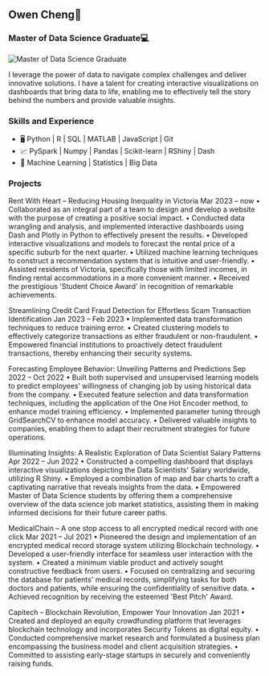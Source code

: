 ## Owen Cheng🦒
### Master of Data Science Graduate💻
![Master of Data Science Graduate](https://media.licdn.com/dms/image/D5616AQEDQ-ZwA03kgA/profile-displaybackgroundimage-shrink_350_1400/0/1685518813252?e=1691020800&v=beta&t=HnLsWHzcEPZZgdZEqEsZkegMuL7caMfdGRH0UiZE2h0)

I leverage the power of data to navigate complex challenges and deliver innovative solutions. I have a talent for creating interactive visualizations on dashboards that bring data to life, enabling me to effectively tell the story behind the numbers and provide valuable insights.

### Skills and Experience
* 🖥️ Python | R | SQL | MATLAB | JavaScript | Git
* 📈 PySpark | Numpy | Pandas | Scikit-learn | RShiny | Dash
* 🧮 Machine Learning | Statistics | Big Data

### Projects
Rent With Heart – Reducing Housing Inequality in Victoria 	Mar 2023 – now
•	Collaborated as an integral part of a team to design and develop a website with the purpose of creating a positive social impact.
•	Conducted data wrangling and analysis, and implemented interactive dashboards using Dash and Plotly in Python to effectively present the results.
•	Developed interactive visualizations and models to forecast the rental price of a specific suburb for the next quarter.
•	Utilized machine learning techniques to construct a recommendation system that is intuitive and user-friendly.
•	Assisted residents of Victoria, specifically those with limited incomes, in finding rental accommodations in a more convenient manner.
•	Received the prestigious 'Student Choice Award' in recognition of remarkable achievements.

Streamlining Credit Card Fraud Detection for Effortless Scam Transaction Identification	Jan 2023 – Feb 2023
•	Implemented data transformation techniques to reduce training error.
•	Created clustering models to effectively categorize transactions as either fraudulent or non-fraudulent.
•	Empowered financial institutions to proactively detect fraudulent transactions, thereby enhancing their security systems.

Forecasting Employee Behavior: Unveiling Patterns and Predictions	Sep 2022 – Oct 2022
•	Built both supervised and unsupervised learning models to predict employees’ willingness of changing job by using historical data from the company.
• 	Executed feature selection and data transformation techniques, including the application of the One Hot Encoder method, to enhance model training efficiency.
• 	Implemented parameter tuning through GridSearchCV to enhance model accuracy.
• 	Delivered valuable insights to companies, enabling them to adapt their recruitment strategies for future operations.

Illuminating Insights: A Realistic Exploration of Data Scientist Salary Patterns 	Apr 2022 – Jun 2022
• Constructed a compelling dashboard that displays interactive visualizations depicting the Data Scientists' Salary worldwide, utilizing R Shiny.
• Employed a combination of map and bar charts to craft a captivating narrative that reveals insights from the data.
• Empowered Master of Data Science students by offering them a comprehensive overview of the data science job market statistics, assisting them in making informed decisions for their future career paths.

MedicalChain – A one stop access to all encrypted medical record with one click	Mar 2021 – Jul 2021
•	Pioneered the design and implementation of an encrypted medical record storage system utilizing Blockchain technology.
•	Developed a user-friendly interface for seamless user interaction with the system.
•	Created a minimum viable product and actively sought constructive feedback from users.
•	Focused on centralizing and securing the database for patients' medical records, simplifying tasks for both doctors and patients, while ensuring the confidentiality of sensitive data.
•	Achieved recognition by receiving the esteemed 'Best Pitch' Award.

Capitech – Blockchain Revolution, Empower Your Innovation	Jan 2021
•	Created and deployed an equity crowdfunding platform that leverages blockchain technology and incorporates Security Tokens as digital equity.
•	Conducted comprehensive market research and formulated a business plan encompassing the business model and client acquisition strategies.
•	Committed to assisting early-stage startups in securely and conveniently raising funds.
